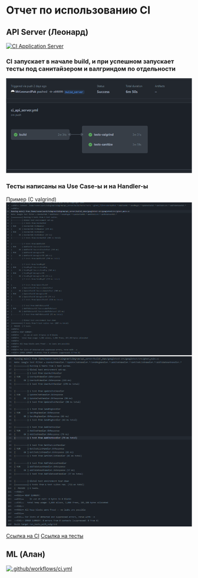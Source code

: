# Отчет по использованию CI

## API Server (Леонард)

[![CI Application Server](https://github.com/MrLeonardPak/Calmgram/actions/workflows/ci_api_server.yml/badge.svg)](https://github.com/MrLeonardPak/Calmgram/actions/workflows/ci_api_server.yml)

### CI запускает в начале build, и при успешном запускает тесты под санитайзером и валгриндом по отдельности
![CI_Server](img/CI_Server.png)  

### Тесты написаны на Use Case-ы и на Handler-ы
Пример (С valgrind)
![CI_Server](img/Sever_Test_1.png)  
![CI_Server](img/Sever_Test_2.png)  

[Ссылка на CI](https://github.com/MrLeonardPak/Calmgram/blob/api_server_28_05/.github/workflows/ci_api_server.yml)
[Ссылка на тесты](https://github.com/MrLeonardPak/Calmgram/tree/api_server_28_05/api_server/tests)


## ML (Алан)

[![.github/workflows/ci.yml](https://github.com/MrLeonardPak/Calmgram/actions/workflows/ci.yml/badge.svg)](https://github.com/MrLeonardPak/Calmgram/actions/workflows/ci.yml)
